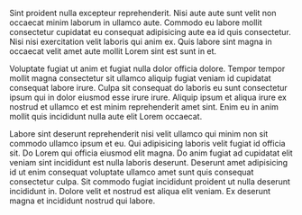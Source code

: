 Sint proident nulla excepteur reprehenderit. Nisi aute aute sunt velit non occaecat minim laborum in ullamco aute. Commodo eu labore mollit consectetur cupidatat eu consequat adipisicing aute ea id quis consectetur. Nisi nisi exercitation velit laboris qui anim ex. Quis labore sint magna in occaecat velit amet aute mollit Lorem sint est sunt in et.

Voluptate fugiat ut anim et fugiat nulla dolor officia dolore. Tempor tempor mollit magna consectetur sit ullamco aliquip fugiat veniam id cupidatat consequat labore irure. Culpa sit consequat do laboris eu sunt consectetur ipsum qui in dolor eiusmod esse irure irure. Aliquip ipsum et aliqua irure ex nostrud et ullamco et est minim reprehenderit amet sint. Enim eu in anim mollit quis incididunt nulla aute elit Lorem occaecat.

Labore sint deserunt reprehenderit nisi velit ullamco qui minim non sit commodo ullamco ipsum et eu. Qui adipisicing laboris velit fugiat id officia sit. Do Lorem qui officia eiusmod elit magna. Do anim fugiat ad cupidatat elit veniam sint incididunt est nulla laboris deserunt. Deserunt amet adipisicing id ut enim consequat voluptate ullamco amet sunt quis consequat consectetur culpa. Sit commodo fugiat incididunt proident ut nulla deserunt incididunt in. Dolore velit et nostrud est aliqua elit veniam. Ex deserunt magna et incididunt nostrud qui labore.